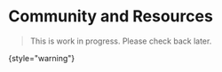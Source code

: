 # Community and Resources

> This is work in progress. Please check back later.
> 
{style="warning"}

